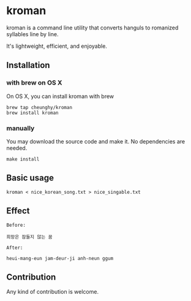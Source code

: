 # kroman

kroman is a command line utility that converts hanguls to romanized syllables line by line.

It's lightweight, efficient, and enjoyable.

## Installation
### with brew on OS X
On OS X, you can install kroman with brew
```
brew tap cheunghy/kroman
brew install kroman
```

### manually
You may download the source code and make it. No dependencies are needed.
```
make install
```

## Basic usage
``` 
kroman < nice_korean_song.txt > nice_singable.txt
```

## Effect
```
Before:

희망은 잠들지 않는 꿈

After:

heui-mang-eun jam-deur-ji anh-neun ggum

```

## Contribution
Any kind of contribution is welcome.